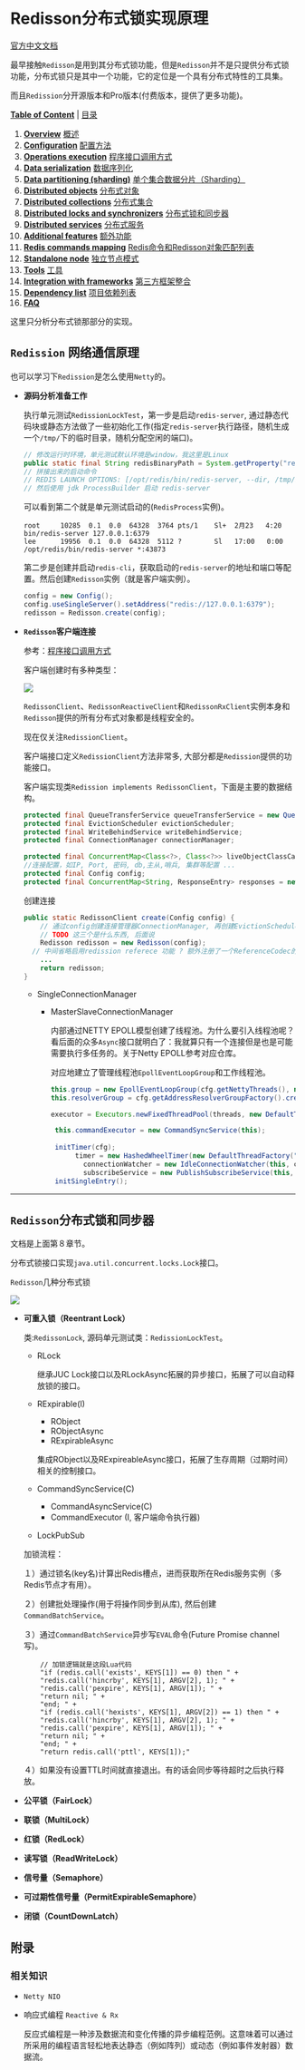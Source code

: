 # Redisson分布式锁实现原理

[官方中文文档]([https://github.com/redisson/redisson/wiki/%E7%9B%AE%E5%BD%95](https://github.com/redisson/redisson/wiki/目录))

最早接触`Redisson`是用到其分布式锁功能，但是`Redisson`并不是只提供分布式锁功能，分布式锁只是其中一个功能，它的定位是一个具有分布式特性的工具集。

而且`Redission`分开源版本和Pro版本(付费版本，提供了更多功能)。

**[Table of Content](https://github.com/redisson/redisson/wiki/Table-of-Content)** | [目录](https://github.com/redisson/redisson/wiki/目录)

1. **[Overview](https://github.com/redisson/redisson/wiki/1.-Overview)**
   [概述](https://github.com/redisson/redisson/wiki/1.-概述)
2. **[Configuration](https://github.com/redisson/redisson/wiki/2.-Configuration)**
   [配置方法](https://github.com/redisson/redisson/wiki/2.-配置方法)
3. **[Operations execution](https://github.com/redisson/redisson/wiki/3.-operations-execution)**
   [程序接口调用方式](https://github.com/redisson/redisson/wiki/3.-程序接口调用方式)
4. **[Data serialization](https://github.com/redisson/redisson/wiki/4.-data-serialization)**
   [数据序列化](https://github.com/redisson/redisson/wiki/4.-数据序列化)
5. **[Data partitioning (sharding)](https://github.com/redisson/redisson/wiki/5.-data-partitioning-(sharding))**
   [单个集合数据分片（Sharding）](https://github.com/redisson/redisson/wiki/5.-单个集合数据分片（Sharding）)
6. **[Distributed objects](https://github.com/redisson/redisson/wiki/6.-distributed-objects)**
   [分布式对象](https://github.com/redisson/redisson/wiki/6.-分布式对象)
7. **[Distributed collections](https://github.com/redisson/redisson/wiki/7.-distributed-collections)**
   [分布式集合](https://github.com/redisson/redisson/wiki/7.-分布式集合)
8. **[Distributed locks and synchronizers](https://github.com/redisson/redisson/wiki/8.-distributed-locks-and-synchronizers)**
   [分布式锁和同步器](https://github.com/redisson/redisson/wiki/8.-分布式锁和同步器)
9. **[Distributed services](https://github.com/redisson/redisson/wiki/9.-distributed-services)**
   [分布式服务](https://github.com/redisson/redisson/wiki/9.-分布式服务)
10. **[Additional features](https://github.com/redisson/redisson/wiki/10.-additional-features)**
    [额外功能](https://github.com/redisson/redisson/wiki/10.-额外功能)
11. **[Redis commands mapping](https://github.com/redisson/redisson/wiki/11.-Redis-commands-mapping)**
    [Redis命令和Redisson对象匹配列表](https://github.com/redisson/redisson/wiki/11.-Redis命令和Redisson对象匹配列表)
12. **[Standalone node](https://github.com/redisson/redisson/wiki/12.-Standalone-node)**
    [独立节点模式](https://github.com/redisson/redisson/wiki/12.-独立节点模式)
13. **[Tools](https://github.com/redisson/redisson/wiki/13.-Tools)**
    [工具](https://github.com/redisson/redisson/wiki/13.-工具)
14. **[Integration with frameworks](https://github.com/redisson/redisson/wiki/14.-Integration-with-frameworks)**
    [第三方框架整合](https://github.com/redisson/redisson/wiki/14.-第三方框架整合)
15. **[Dependency list](https://github.com/redisson/redisson/wiki/15.-Dependency-list)**
    [项目依赖列表](https://github.com/redisson/redisson/wiki/15.-项目依赖列表)
16. **[FAQ](https://github.com/redisson/redisson/wiki/16.-FAQ)**

这里只分析分布式锁那部分的实现。

## `Redission` 网络通信原理

也可以学习下`Redission`是怎么使用`Netty`的。

+ **源码分析准备工作**

  执行单元测试`RedissionLockTest`，第一步是启动`redis-server`, 通过静态代码块或静态方法做了一些初始化工作(指定`redis-server`执行路径，随机生成一个`/tmp/`下的临时目录，随机分配空闲的端口)。

  ```java
  // 修改运行时环境，单元测试默认环境是window，我这里是Linux
  public static final String redisBinaryPath = System.getProperty("redisBinary", "/opt/redis/bin/redis-server");
  // 拼接出来的启动命令 
  // REDIS LAUNCH OPTIONS: [/opt/redis/bin/redis-server, --dir, /tmp/bd653318-f147-4dac-b270-09fae6e56801, --port, 43873]
  // 然后使用 jdk ProcessBuilder 启动 redis-server
  ```

  可以看到第二个就是单元测试启动的(`RedisProcess`实例)。

  ```
  root     10285  0.1  0.0  64328  3764 pts/1    Sl+  2月23   4:20 bin/redis-server 127.0.0.1:6379
  lee      19956  0.1  0.0  64328  5112 ?        Sl   17:00   0:00 /opt/redis/bin/redis-server *:43873
  ```

  第二步是创建并启动`redis-cli`，获取启动的`redis-server`的地址和端口等配置。然后创建`Redisson`实例（就是客户端实例）。

  ```java
  config = new Config();
  config.useSingleServer().setAddress("redis://127.0.0.1:6379");
  redisson = Redisson.create(config);
  ```

+ **`Redisson`客户端连接**

  参考：[程序接口调用方式](https://github.com/redisson/redisson/wiki/3.-程序接口调用方式)

  客户端创建时有多种类型：

  ![](imgs/Redission客户端类型.png)

  `RedissonClient`、`RedissonReactiveClient`和`RedissonRxClient`实例本身和`Redisson`提供的所有分布式对象都是线程安全的。

  现在仅关注`RedissionClient`。

  客户端接口定义`RedissionClient`方法非常多, 大部分都是`Redission`提供的功能接口。

  客户端实现类`Redission implements RedissonClient`，下面是主要的数据结构。

  ```java
  protected final QueueTransferService queueTransferService = new QueueTransferService();
  protected final EvictionScheduler evictionScheduler;
  protected final WriteBehindService writeBehindService;
  protected final ConnectionManager connectionManager;
  
  protected final ConcurrentMap<Class<?>, Class<?>> liveObjectClassCache = new ConcurrentHashMap<>();
  //连接配置，如IP, Port, 密码, db,主从,哨兵, 集群等配置 ...
  protected final Config config;
  protected final ConcurrentMap<String, ResponseEntry> responses = new ConcurrentHashMap<>();
  ```

  创建连接

  ```java
  public static RedissonClient create(Config config) {
      // 通过config创建连接管理器ConnectionManager, 再创建EvictionScheduler，WriteBehindService
      // TODO 这三个是什么东西, 后面说
      Redisson redisson = new Redisson(config);
  	// 中间省略启用redission referece 功能 ? 额外注册了一个ReferenceCodec的编码器, 估计类似AtomicReference，给原本的客户端拓展些功能？TODO
      ...
      return redisson;
  }
  ```

  

  

  

  + SingleConnectionManager

    + MasterSlaveConnectionManager

      内部通过NETTY EPOLL模型创建了线程池。为什么要引入线程池呢？看后面的众多`Async`接口就明白了：我就算只有一个连接但是也是可能需要执行多任务的。关于Netty EPOLL参考对应仓库。

      对应地建立了管理线程池`EpollEventLoopGroup`和工作线程池。

      ```java
      this.group = new EpollEventLoopGroup(cfg.getNettyThreads(), new DefaultThreadFactory("redisson-netty"));
      this.resolverGroup = cfg.getAddressResolverGroupFactory().create(EpollDatagramChannel.class, DnsServerAddressStreamProviders.platformDefault());
      
      executor = Executors.newFixedThreadPool(threads, new DefaultThreadFactory("redisson"));
      
       this.commandExecutor = new CommandSyncService(this);
       
       initTimer(cfg);
      		timer = new HashedWheelTimer(new DefaultThreadFactory("redisson-timer"), minTimeout, TimeUnit.MILLISECONDS, 1024, false);
              connectionWatcher = new IdleConnectionWatcher(this, config);
              subscribeService = new PublishSubscribeService(this, config);
       initSingleEntry();
      ```

      

****

## `Redisson`分布式锁和同步器

文档是上面第８章节。

分布式锁接口实现`java.util.concurrent.locks.Lock`接口。

`Redisson`几种分布式锁

![](imgs/Redisson分布式类UML.png)

+ **可重入锁（Reentrant Lock）**

  类:`RedissonLock`, 源码单元测试类：`RedissionLockTest`。

  + RLock

    继承JUC Lock接口以及RLockAsync拓展的异步接口，拓展了可以自动释放锁的接口。

  + RExpirable(I)

    + RObject
    + RObjectAsync
    + RExpirableAsync

    集成RObject以及RExpireableAsync接口，拓展了生存周期（过期时间）相关的控制接口。

  + CommandSyncService(C)
    + CommandAsyncService(C)
    + CommandExecutor (I, 客户端命令执行器)
  + LockPubSub

  加锁流程：

  １）通过锁名(key名)计算出Redis槽点，进而获取所在Redis服务实例（多Redis节点才有用）。

  ２）创建批处理操作(用于将操作同步到从库), 然后创建`CommandBatchService`。

  ３）通过`CommandBatchService`异步写`EVAL`命令(Future Promise channel写)。

  ```
      // 加锁逻辑就是这段Lua代码
      "if (redis.call('exists', KEYS[1]) == 0) then " +
      "redis.call('hincrby', KEYS[1], ARGV[2], 1); " +
      "redis.call('pexpire', KEYS[1], ARGV[1]); " +
      "return nil; " +
      "end; " +
      "if (redis.call('hexists', KEYS[1], ARGV[2]) == 1) then " +
      "redis.call('hincrby', KEYS[1], ARGV[2], 1); " +
      "redis.call('pexpire', KEYS[1], ARGV[1]); " +
      "return nil; " +
      "end; " +
      "return redis.call('pttl', KEYS[1]);"
  ```

  ４）如果没有设置TTL时间就直接退出。有的话会同步等待超时之后执行释放。



+ **公平锁（FairLock）**

+ **联锁（MultiLock）**
+  **红锁（RedLock）**
+ **读写锁（ReadWriteLock）**
+ **信号量（Semaphore）**

+ **可过期性信号量（PermitExpirableSemaphore）**
+ **闭锁（CountDownLatch）**



## 附录

### 相关知识

+ `Netty NIO`

+ 响应式编程 `Reactive & Rx`

  反应式编程是一种涉及数据流和变化传播的异步编程范例。这意味着可以通过所采用的编程语言轻松地表达静态（例如阵列）或动态（例如事件发射器）数据流。

  